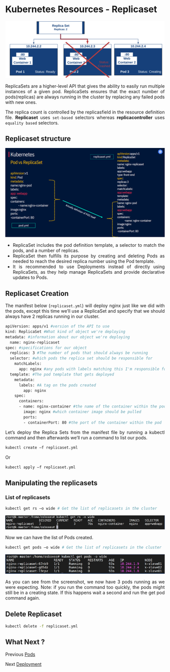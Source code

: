 # Kubernetes Resources - Replicaset
<p align="center">
    <img src="../images/replicaset.png">
</p>

<div style="text-align: justify">

ReplicaSets are a higher-level API that gives the ability to easily run multiple instances of a given pod. ReplicaSets ensures that the exact number of pods(replicas) are always running in the cluster by replacing any failed pods with new ones.

The replica count is controlled by the replicasfield in the resource definition file. **Replicaset** uses `set-based` selectors whereas **replicacontroller** uses `equality based` selectors.

## Replicaset structure
<p align="center">
    <img src="../images/replicaset2.png">
</p>

- ReplicaSet includes the pod definition template, a selector to match the pods, and a number of replicas.
- ReplicaSet then fulfills its purpose by creating and deleting Pods as needed to reach the desired replica number using the Pod template.
- It is recommended to use Deployments instead of directly using ReplicaSets, as they help manage ReplicaSets and provide declarative updates to Pods.

## Replicaset Creation
The manifest below (`replicaset.yml`) will deploy nginx just like we did with the pods, except this time we’ll use a ReplicaSet and specify that we should always have 2 replicas running in our cluster.

```bash
apiVersion: apps/v1 #version of the API to use
kind: ReplicaSet #What kind of object we're deploying
metadata: #information about our object we're deploying
  name: nginx-replicaset
spec: #specifications for our object
  replicas: 3 #The number of pods that should always be running
  selector: #which pods the replica set should be responsible for
    matchLabels:
      app: nginx #any pods with labels matching this I'm responsible for.
  template: #The pod template that gets deployed
    metadata:
      labels: #A tag on the pods created
        app: nginx
    spec:
      containers:
      - name: nginx-container #the name of the container within the pod
        image: nginx #which container image should be pulled
        ports:
        - containerPort: 80 #the port of the container within the pod
```


Let’s deploy the Replica Sets from the manifest file by running a kubectl command and then afterwards we’ll run a command to list our pods.

```bash
kubectl create –f replicaset.yml 
```

Or

```bash
kubectl apply –f replicaset.yml 
```

## Manipulating the replicasets
### List of replicasets

```bash
kubectl get rs –o wide # Get the list of replicasets in the cluster
```
<p align="center">
    <img src="../images/replicaset3.png">
</p>

Now we can have the list of Pods created.
```bash
kubectl get pods –o wide # Get the list of replicasets in the cluster
```
<p align="center">
    <img src="../images/replicaset4.png">
</p>

As you can see from the screenshot, we now have 3 pods running as we were expecting. Note: if you run the command too quickly, the pods might still be in a creating state. If this happens wait a second and run the get pod command again.

## Delete Replicaset

```bash
kubectl delete -f replicaset.yml 
```

## What Next ?
Previous [Pods](./06-Pods.md)

Next [Deployment](./08-Deployments.md)
</div>